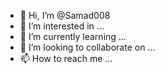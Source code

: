 - 👋 Hi, I’m @Samad008
- 👀 I’m interested in ...
- 🌱 I’m currently learning ...
- 💞️ I’m looking to collaborate on ...
- 📫 How to reach me ...

<!---
Samad008/Samad008 is a ✨ special ✨ repository because its `README.md` (this file) appears on your GitHub profile.
You can click the Preview link to take a look at your changes.
---

